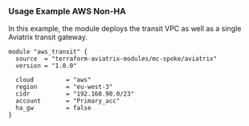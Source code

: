 ### Usage Example AWS Non-HA

In this example, the module deploys the transit VPC as well as a single Aviatrix transit gateway.

```
module "aws_transit" {
  source  = "terraform-aviatrix-modules/mc-spoke/aviatrix"
  version = "1.0.0"

  cloud         = "aws"
  region        = "eu-west-3"
  cidr          = "192.168.90.0/23"
  account       = "Primary_acc"
  ha_gw         = false
}
```